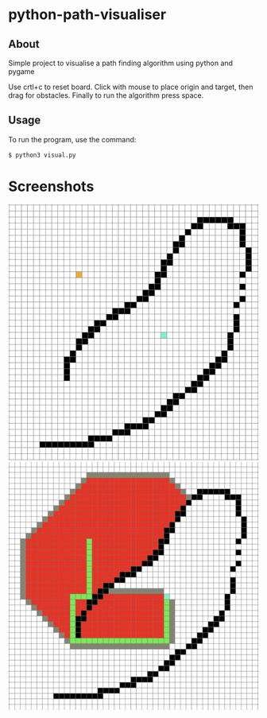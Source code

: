# python-path-visualiser 

## About
Simple project to visualise a path finding algorithm using python and pygame

Use crtl+c to reset board. Click with mouse to place origin and target, then drag for obstacles. Finally to run the algorithm press space.


## Usage
To run the program, use the command:
```
$ python3 visual.py 
```

# Screenshots

![/picture/1.png](/picture/1.png)
![/picture/2.png](/picture/2.png)
